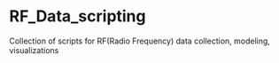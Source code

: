 # RF_Data_scripting
Collection of scripts for RF(Radio Frequency) data collection, modeling, visualizations
